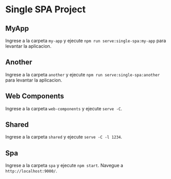 # Single SPA Project

## MyApp

Ingrese a la carpeta `my-app` y ejecute `npm run serve:single-spa:my-app` para levantar la aplicacion.

## Another

Ingrese a la carpeta `another` y ejecute `npm run serve:single-spa:another` para levantar la aplicacion.

## Web Components

Ingrese a la carpeta `web-components` y ejecute `serve -C`.

## Shared

Ingrese a la carpeta `shared` y ejecute `serve -C -l 1234`.

## Spa

Ingrese a la carpeta `spa` y ejecute `npm start`. Navegue a `http://localhost:9000/`.